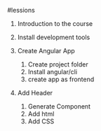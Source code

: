 #lessions
1.  Introduction to the course
2.  Install development tools
3.  Create Angular App
    1.  Create project folder
    2.  Install angular/cli
    3.  create app as frontend
    
4.  Add Header
    1.  Generate Component
    2.  Add html
    3.  Add CSS
    
    